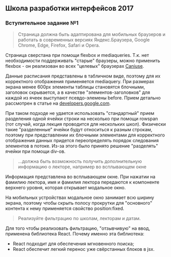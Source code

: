 ## Школа разработки интерфейсов 2017
### Вступительное задание №1
>Страница должна быть адаптирована для мобильных браузеров и работать в современных версиях Яндекс.Браузера, Google Chrome, Edge, Firefox, Safari и Opera.

Страница сверстана при помощи flexbox и mediaqueries.
Т.к. нет необходимости поддерживать "старые" браузеры, можно применить flexbox - он реализован во всех "целевых" браузерах [Caniuse](http://caniuse.com/#search=flexbox).

Данные расписания представлены в табличном виде, поэтому для их корректного отображения применяется mediaquery. При размерах экрана менее 600px элементы таблицы становятся блочными, заголовок скрывается, а в качестве "элементов-заголовков" для каждой из ячеек выступают псевдо-элемены before. Прием детально рассмотрен в статье на [developers.google.com](https://developers.google.com/web/fundamentals/getting-started/your-first-multi-screen-site/#adapt_elements_to_wide_viewport).

При таком подходе не удается использовать "стандартный" прием разделения одной ячейки строки на несколько при помощи rowspan (тот случай, когда лекция проводится для нескольких школ). Физически такие "разделенные" ячейки будут относиться к разным строкам, поэтому при представлении их блочными элементами для корректного отображения данных придется переопределять порядок следования элементов в потоке.
Из-за этого было принято решение "разделять" ячейки при помощи div-ов.

>...должна быть возможность получить дополнительную информацию о лекторе, например во всплывающем окне

Информация представлена во всплывающем окне. При нажатии на фамилию лектора, имя и фамилия лектора передаются к компоненте верхнего уровня, которая открывает модальное окно.

На мобильных устройствах модальное окно занимает всю ширину экрана, поэтому чтобы скрыть полосу прокрутки для "основного" контента к нему применяется свойство position:fixed.

>Реализуйте фильтрацию по школам, лекторам и датам. 

Для того чтобы реализовать фильтрацию, "отзывчивую" на ввод, применена библиотека React. Почему именно эта библиотека:
* React подходит для обеспечения мгновенного поиска;
* React обеспечит легкий перенос уже свёрстанных блоков в jsx.
